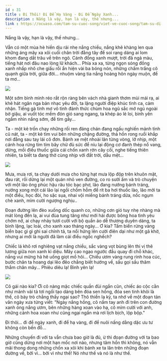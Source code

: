 ```yaml
---
id : 31
title : Đi Thôi! Đi Để Hạ Vàng - Đi Để Ngày Xanh...
description : Nắng là vậy, hạn là vậy, thế nhưng...
link : https://ocuaso.com/tam-su-cuoc-song/viet-ve-cuoc-song/tam-su-di-thoi-di-de-ha-vang-di-de-ngay-xanh.html
---
```


Nắng là vậy, hạn là vậy, thế nhưng...

Vẫn có một mùa hè hiền dịu rải nhẹ nắng chiều, nắng khẽ khàng len qua những
áng mây xa xôi cuối chân trời đằng tây để soi rạng dáng ai lom khom đang
dắt trâu về trên ngõ. Cánh đồng xanh mượt, trời đã ngả màu, tiếng hát nơi
đâu nao lòng lữ khách... Phía xa xa, từng ngọn sóng đồng xanh nhấp nhô che
giấu rồi ẩn hiện vài ba bóng nón, những chấm trắng cô quạnh giữa trời, giữa
đời... nhuộm vàng tia nắng hoàng hôn ngày muộn, để ta mơ...

![](https://ocuaso.com/wp-content/uploads/2016/04/tam-su-di-thoi-nao-di-de-ngay-xanh-4.jpg)

Một sớm bình minh réo rắt rộn ràng bên vách nhà gianh thơm mùi mái rạ, ai
khẽ hát ngân nga bản nhạc yêu đời, ta lặng người điệp khúc tình ca, cảm
nhận. Tiếng gà tinh mơ vô tình đánh thức chùm hoa ngũ sắc mớ ngủ ngoài bờ
giậu, ai vuốt tóc mềm đón gió sang ngang, ta khép áo lẻ loi, bình yên ngắm
nhìn nắng sớm, để tim gầy...

Ta - một kẻ trốn chạy những rối ren đáng chán đang ngấu nghiến mảnh tình
cũ nát, ta - một kẻ tìm vui bên những chặng đường, thả hồn rong ruổi khắp
nơi đằng sau tay lái cô đơn. Bánh xe mệt nhoài lăn từng vòng, lỡ nhịp, một
cánh hoa rừng tim tím bây chừ đủ sức để níu lại động cơ đanh thép nổ vang,
dừng, mồi điếu thuốc giữa cái chốn xanh rờn cây cối, nghe tiếng thiên nhiên,
ta biết ta đang thở cùng nhịp với đất trời, dẫu mệt...

![](https://ocuaso.com/wp-content/uploads/2016/04/tam-su-di-thoi-nao-di-de-ngay-xanh-3.jpg)

Mưa, mưa rơi, ta chạy dưới mưa cho từng hạt mưa lộp độp trên khuôn mặt,
đau rát, rồi dừng lại một quán nhỏ ven đường, co ro sưởi ấm và trò chuyện
với một lão ông phúc hậu râu tóc bạc phơ, lão đang nướng bánh tráng, nướng
xong một cái lão lại ngồi chồm hỗm để rít ba hơi thuốc lào, lão mời ta một
điếu, học đòi, ho sặc sụa, nhai vội miếng bánh tráng dừa, nốc ngụm chè xanh,
mỉm cười ngượng nghịu..

Đoạn đường lên đèo xuống dốc quanh co, những cơn gió tuy nhẹ nhàng mà mát
lòng đến lạ, ai vui đùa tung tăng như mới hái được bông hoa tình yêu chớm
nở, ai chạy nhảy tươi cười với bộ quần áo dễ thương duyên dáng, ta bình
lặng, lạc loài, cho xanh xao tháng ngày... Ơ kìa? Tấm biển rừng vàng biển
bạc gì gì ghi sai chính tả, ta nổi hứng lên cười điên dại như một gã khờ,
nhưng ai mới là người đã làm cái điều ngốc nghếch?

Chiếc lá khô rơi nghiêng vạt nắng chiều, sắc vàng vọt bùng lên thi vị thê
lương giữa non xanh kì diệu. Mây cao ngạo ngước đầu quay đi chỗ khác, nắng
vui mừng hả hê uống giọt mồ hôi... Chiều ươm vàng rung rinh hoa cúc, bước
chân ta hoang dại lẽo đẽo chẳng biết hướng về, sầu gọi sầu thăm thẳm chân
mây... Phiêu diêu lạ! Bình yên lạ!

![](https://ocuaso.com/wp-content/uploads/2016/04/tam-su-di-thoi-nao-di-de-ngay-xanh-2.jpg)

Cô gái nào kia? Ơi cô nàng mặc chiếc quần đùi ngắn cũn, chiếc áo cộc cằn
như mảnh vải tả tơi ngồi tạo dáng bên đóa sen hồng, đóa sen tinh khôi là
thế, cô bày trò chẳng thấy ngại sao? Thô thiển lạ kỳ, ta nhớ về một đoạn
tản văn ngày xưa từng viết: "Ngày nắng hồng, cô nắm tay anh đi trên con
đường xanh óng nắng ươm, bên những hàng xoan vào hạ, cô mỉm cười với anh,
những cánh hoa xoan như cũng ngại ngần mà rơi lịch bịch, lộp bộp."

Đi thôi... đi để ngày xanh, đi để hạ vàng, đi để nuôi nấng dằng dặc ưu tư
không còn bến đỗ...

Những chuyến đi với ta vẫn chưa bao giờ là đủ, ừ thì đoạn đường với ta bao
giờ cũng dừng nơi một hạn mốc nơi nào, nhưng tâm hồn thì không, nó vẫn mãi
thong dong những chốn xa xôi khi bánh xe ta lăn trên những đoạn đường về,
bởi vì... bởi vì như thế! Nó như thế và nó là như thế.